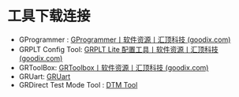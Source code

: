 # 工具下载连接



- GProgrammer :   [GProgrammer丨软件资源丨汇顶科技 (goodix.com)](https://www.goodix.com/zh/software_tool/gprogrammer_ble)
- GRPLT Config Tool: [GRPLT Lite 配置工具丨软件资源丨汇顶科技 (goodix.com)](https://www.goodix.com/zh/software_tool/grplt_lite)  
- GRToolBox: [GRToolbox丨软件资源丨汇顶科技 (goodix.com)](https://www.goodix.com/zh/software_tool/grtoolbox)
- GRUart:  [GRUart](https://www.goodix.com/zh/download?objectId=64&objectType=software)
- GRDirect Test Mode Tool : [DTM Tool](https://www.goodix.com/zh/download?objectId=107&objectType=software)

